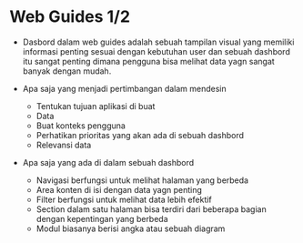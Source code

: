 # Web Guides 1/2

- Dasbord dalam web guides adalah sebuah tampilan visual yang memiliki informasi penting sesuai dengan kebutuhan user dan sebuah dashbord itu sangat penting dimana pengguna bisa melihat data yagn sangat banyak dengan mudah.

- Apa saja yang menjadi pertimbangan dalam mendesin

  - Tentukan tujuan aplikasi di buat
  - Data
  - Buat konteks pengguna
  - Perhatikan prioritas yang akan ada di sebuah dashbord
  - Relevansi data

- Apa saja yang ada di dalam sebuah dashbord
  - Navigasi berfungsi untuk melihat halaman yang berbeda
  - Area konten di isi dengan data yagn penting
  - Filter berfungsi untuk melihat data lebih efektif
  - Section dalam satu halaman bisa terdiri dari beberapa bagian dengan kepentingan yang berbeda
  - Modul biasanya berisi angka atau sebuah diagram
